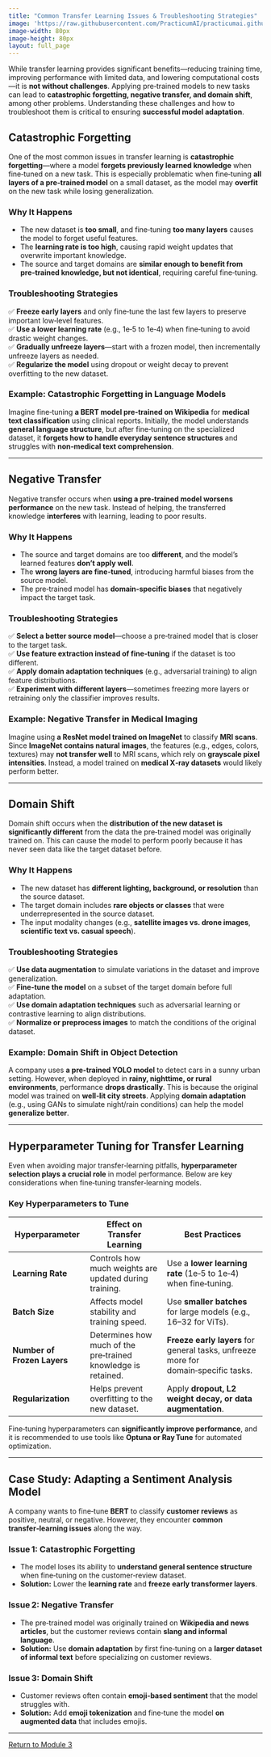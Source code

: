 ```yaml
---
title: "Common Transfer Learning Issues & Troubleshooting Strategies"
image: 'https://raw.githubusercontent.com/PracticumAI/practicumai.github.io/main/images/icons/practicumai_transfer_learning.png'
image-width: 80px
image-height: 80px
layout: full_page
---
```


While transfer learning provides significant benefits—reducing training time, improving performance with limited data, and lowering computational costs—it is **not without challenges**. Applying pre‑trained models to new tasks can lead to **catastrophic forgetting, negative transfer, and domain shift**, among other problems. Understanding these challenges and how to troubleshoot them is critical to ensuring **successful model adaptation**.

## Catastrophic Forgetting

One of the most common issues in transfer learning is **catastrophic forgetting**—where a model **forgets previously learned knowledge** when fine‑tuned on a new task. This is especially problematic when fine‑tuning **all layers of a pre‑trained model** on a small dataset, as the model may **overfit** on the new task while losing generalization.

### Why It Happens

- The new dataset is **too small**, and fine‑tuning **too many layers** causes the model to forget useful features.
- The **learning rate is too high**, causing rapid weight updates that overwrite important knowledge.
- The source and target domains are **similar enough to benefit from pre‑trained knowledge, but not identical**, requiring careful fine‑tuning.

### Troubleshooting Strategies

✅ **Freeze early layers** and only fine‑tune the last few layers to preserve important low‑level features.  
✅ **Use a lower learning rate** (e.g., 1e‑5 to 1e‑4) when fine‑tuning to avoid drastic weight changes.  
✅ **Gradually unfreeze layers**—start with a frozen model, then incrementally unfreeze layers as needed.  
✅ **Regularize the model** using dropout or weight decay to prevent overfitting to the new dataset.

### Example: Catastrophic Forgetting in Language Models

Imagine fine‑tuning **a BERT model pre‑trained on Wikipedia** for **medical text classification** using clinical reports. Initially, the model understands **general language structure**, but after fine‑tuning on the specialized dataset, it **forgets how to handle everyday sentence structures** and struggles with **non‑medical text comprehension**.

---

## Negative Transfer

Negative transfer occurs when **using a pre‑trained model worsens performance** on the new task. Instead of helping, the transferred knowledge **interferes** with learning, leading to poor results.

### Why It Happens

- The source and target domains are too **different**, and the model’s learned features **don’t apply well**.
- The **wrong layers are fine‑tuned**, introducing harmful biases from the source model.
- The pre‑trained model has **domain‑specific biases** that negatively impact the target task.

### Troubleshooting Strategies

✅ **Select a better source model**—choose a pre‑trained model that is closer to the target task.  
✅ **Use feature extraction instead of fine‑tuning** if the dataset is too different.  
✅ **Apply domain adaptation techniques** (e.g., adversarial training) to align feature distributions.  
✅ **Experiment with different layers**—sometimes freezing more layers or retraining only the classifier improves results.

### Example: Negative Transfer in Medical Imaging

Imagine using **a ResNet model trained on ImageNet** to classify **MRI scans**. Since **ImageNet contains natural images**, the features (e.g., edges, colors, textures) may **not transfer well** to MRI scans, which rely on **grayscale pixel intensities**. Instead, a model trained on **medical X‑ray datasets** would likely perform better.

---

## Domain Shift

Domain shift occurs when the **distribution of the new dataset is significantly different** from the data the pre‑trained model was originally trained on. This can cause the model to perform poorly because it has never seen data like the target dataset before.

### Why It Happens

- The new dataset has **different lighting, background, or resolution** than the source dataset.
- The target domain includes **rare objects or classes** that were underrepresented in the source dataset.
- The input modality changes (e.g., **satellite images vs. drone images**, **scientific text vs. casual speech**).

### Troubleshooting Strategies

✅ **Use data augmentation** to simulate variations in the dataset and improve generalization.  
✅ **Fine‑tune the model** on a subset of the target domain before full adaptation.  
✅ **Use domain adaptation techniques** such as adversarial learning or contrastive learning to align distributions.  
✅ **Normalize or preprocess images** to match the conditions of the original dataset.

### Example: Domain Shift in Object Detection

A company uses **a pre‑trained YOLO model** to detect cars in a sunny urban setting. However, when deployed in **rainy, nighttime, or rural environments**, performance **drops drastically**. This is because the original model was trained on **well‑lit city streets**. Applying **domain adaptation** (e.g., using GANs to simulate night/rain conditions) can help the model **generalize better**.

---

## Hyperparameter Tuning for Transfer Learning

Even when avoiding major transfer‑learning pitfalls, **hyperparameter selection plays a crucial role** in model performance. Below are key considerations when fine‑tuning transfer‑learning models.

### Key Hyperparameters to Tune

| Hyperparameter          | Effect on Transfer Learning                                   | Best Practices                                                                 |
|------------------------|----------------------------------------------------------------|--------------------------------------------------------------------------------|
| **Learning Rate**     | Controls how much weights are updated during training.         | Use a **lower learning rate** (1e‑5 to 1e‑4) when fine‑tuning.                    |
| **Batch Size**        | Affects model stability and training speed.                    | Use **smaller batches** for large models (e.g., 16–32 for ViTs).                 |
| **Number of Frozen Layers** | Determines how much of the pre‑trained knowledge is retained. | **Freeze early layers** for general tasks, unfreeze more for domain‑specific tasks. |
| **Regularization**    | Helps prevent overfitting to the new dataset.                  | Apply **dropout, L2 weight decay, or data augmentation**.                       |

Fine‑tuning hyperparameters can **significantly improve performance**, and it is recommended to use tools like **Optuna or Ray Tune** for automated optimization.

---

## Case Study: Adapting a Sentiment Analysis Model

A company wants to fine‑tune **BERT** to classify **customer reviews** as positive, neutral, or negative. However, they encounter **common transfer‑learning issues** along the way.

### Issue 1: Catastrophic Forgetting

- The model loses its ability to **understand general sentence structure** when fine‑tuning on the customer‑review dataset.
- **Solution:** Lower the **learning rate** and **freeze early transformer layers**.

### Issue 2: Negative Transfer

- The pre‑trained model was originally trained on **Wikipedia and news articles**, but the customer reviews contain **slang and informal language**.
- **Solution:** Use **domain adaptation** by first fine‑tuning on a **larger dataset of informal text** before specializing on customer reviews.

### Issue 3: Domain Shift

- Customer reviews often contain **emoji‑based sentiment** that the model struggles with.
- **Solution:** Add **emoji tokenization** and fine‑tune the model **on augmented data** that includes emojis.

---

[Return to Module 3](03_evaluate_and_optimize.md) 